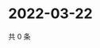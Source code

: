 # 2022-03-22

共 0 条

<!-- BEGIN WEIBO -->
<!-- 最后更新时间 Tue Mar 22 2022 13:01:12 GMT+0800 (China Standard Time) -->

<!-- END WEIBO -->
